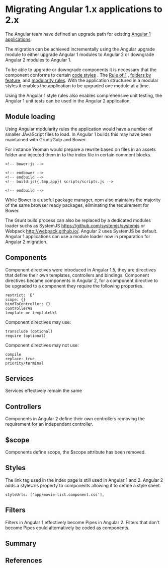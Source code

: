 # Migrating Angular 1.x applications to 2.x

The Angular team have defined an upgrade path for existing [Angular 1 applications](https://angular.io/docs/ts/latest/guide/upgrade.html). 



The migration can be achieved incrementally using the Angular upgrade module to either upgrade Angular 1 modules to Angular 2 or downgrade Angular 2 modules to Angular 1.

To be able to upgrade or downgrade components it is necessary that the component conforms to certain [code styles](https://github.com/johnpapa/angular-styleguide/blob/master/a1/README.md) . The [Rule of 1](https://github.com/johnpapa/angular-styleguide/blob/master/a1/README.md#style-y001)  , [folders by feature](https://github.com/johnpapa/angular-styleguide/blob/master/a1/README.md#folders-by-feature-structure), and [modularity rules](https://github.com/johnpapa/angular-styleguide/blob/master/a1/README.md#modularity). With the application structured in a modular styles it enables the application to be upgraded one module at a time.

Using the Angular 1 style rules also enables comprehensive unit testing, the Angular 1 unit tests can be used in the Angular 2 application.

## Module loading

Using Angular modularity rules the application would have a number of smaller JAvaScript files to load. In Angular 1 builds this may have been maintained with Grunt/Gulp and Bower.

For instance Yeoman would prepare a rewrite based on files in an assets folder and injected them in to the index file in certain comment blocks. 

	<!-- bower:js -->
	
	<!-- endbower -->
	<!-- endbuild -->
	<!-- build:js({.tmp,app}) scripts/scripts.js -->
	
	<!-- endbuild -->
	
While Bower is a useful package manager, npm also maintains the majority of the same browser ready packages, eliminating the requirement for Bower.

The Grunt build process can also be replaced by a dedicated modules loader suchs as SystemJS https://github.com/systemjs/systemjs or Webpack http://webpack.github.io/. Angular 2 uses SystemJS be default. Angular 1 applications can use a module loader now in preparation for Angular 2 migration.

## Components

Component directives were introduced in Angular 1.5, they are directives that define their own templates, controllers and bindings. Component directives became components in Angular 2, for a component directive to be upgraded to a component they require the following properties.
	
	restrict: 'E'
	scope: {}
	bindToController: {}
	controllerAs
	template or templateUrl

Component directives may use:	
	
	transclude (optional)
	require (optional)
	
Component directives may not use:

	compile
	replace: true
	priority/terminal

## Services

Services effectively remain the same 

## Controllers

Components in Angular 2 define their own controllers removing the requirement for an independant controller.

## $scope

Components define scope, the $scope attribute has been removed.

## Styles

The link tag used in the index page is still used in Angular 1 and 2. Angular 2 adds a styleUrls property to components allowing it to define a style sheet.

	styleUrls: ['app/movie-list.component.css'], 
	
## Filters

Filters in Angular 1 effectively become Pipes in Angular 2. Filters that don't become Pipes could alternatively be coded as components.

## Summary

## References 
